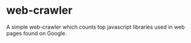 # web-crawler

A simple web-crawler which counts top javascript libraries used in web pages found on Google.
